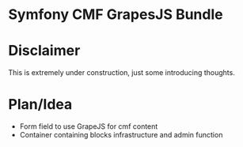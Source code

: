 # Symfony CMF GrapesJS Bundle

# Disclaimer

This is extremely under construction, just some introducing thoughts.

# Plan/Idea

- Form field to use GrapeJS for cmf content
- Container containing blocks infrastructure and admin function
